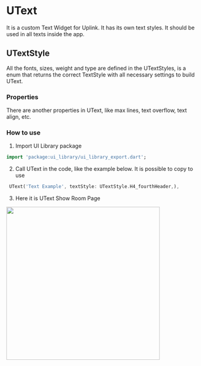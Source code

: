 # UText

It is a custom Text Widget for Uplink. It has its own text styles. It should be used in all texts inside the app.

## UTextStyle 

All the fonts, sizes, weight and type are defined in the UTextStyles, is a enum that returns the correct TextStyle with all necessary settings to build UText.

### Properties

There are another properties in UText, like max lines, text overflow, text align, etc.

### How to use 

1. Import UI Library package 

```dart
import 'package:ui_library/ui_library_export.dart';
```
2. Call UText in the code, like the example below. It is possible to copy to use

```dart
 UText('Text Example', textStyle: UTextStyle.H4_fourthHeader,),
```

3. Here it is UText Show Room Page

<img width="400" src='ui_library/_media/utext_textstyles.png'></img>
